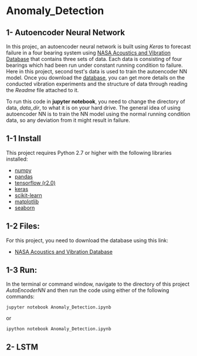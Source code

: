 # Anomaly_Detection

## 1- Autoencoder Neural Network
In this projec, an autoencoder neural network is built using *Keras* to forecast failure in a four bearing system using [NASA Acoustics and Vibration Database](http://data-acoustics.com/measurements/bearing-faults/bearing-4/) that contains three sets of data. Each data is consisting of four bearings which had been run under constant running condition to failure. Here in this project, second test's data is used to train the autoencoder NN model. Once you download the [database](http://ti.arc.nasa.gov/c/3/), you can get more details on the conducted vibration experiments and the structure of data through reading the *Readme* file attached to it. 

To run this code in __jupyter notebook__, you need to change the directory of data, *data_dir*, to what it is on your hard drive. The general idea of using autoencoder NN is to train the NN model using the normal running condition data, so any deviation from it might result in failure.


## 1-1 Install
This project requires Python 2.7 or higher with the following libraries installed:
  * [numpy](https://numpy.org/)
  * [pandas](https://pandas.pydata.org/)
  * [tensorflow (r2.0)](https://www.tensorflow.org/versions/r2.0/api_docs/python/tf)
  * [keras](https://www.tensorflow.org/versions/r2.0/api_docs/python/tf)
  * [scikit-learn](https://scikit-learn.org/stable/)
  * [matplotlib](https://matplotlib.org/)
  * [seaborn](https://seaborn.pydata.org/)
  
## 1-2 Files:
For this project, you need to download the database using this link:
  * [NASA Acoustics and Vibration Database](http://ti.arc.nasa.gov/c/3/) 
  
## 1-3 Run:
In the terminal or command window, navigate to the directory of this project *AutoEncoderNN* and then run the code using either of the following commands:

`jupyter notebook Anomaly_Detection.ipynb`

or 

`ipython notebook Anomaly_Detection.ipynb`


## 2- LSTM






